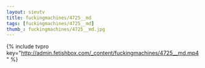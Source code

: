 ```yaml
--- 
layout: sieutv
title: fuckingmachines/4725__md
tags: [fuckingmachines/4725__md]
thumb_: fuckingmachines/4725__md.jpg
---
```

{% include tvpro key="http://admin.fetishbox.com/_content/fuckingmachines/4725__md.mp4" %} 
